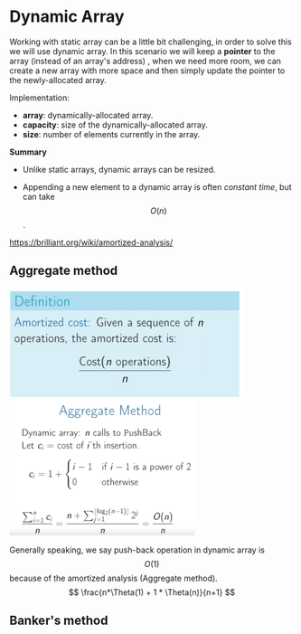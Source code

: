 # Dynamic Array

Working with static array can be a little bit challenging, in order to solve this we will use dynamic array. In this scenario we will keep a **pointer** to the array (instead of an array's address) , when we need more room, we can create a new array with more space and then simply update the pointer to the newly-allocated array.

Implementation:

* **array**: dynamically-allocated array.
* **capacity**: size of the dynamically-allocated array.
* **size**: number of elements currently in the array.

**Summary**

* Unlike static arrays, dynamic arrays can be resized.

* Appending a new element to a dynamic array is often *constant time*, but can take $$O(n)$$. 

https://brilliant.org/wiki/amortized-analysis/

## Aggregate method

<img src="assets/aggregate-01.png" style="zoom:50%"/>

<img src="assets/aggregate-02.png" style="zoom:40%"/>

Generally speaking, we say push-back operation in dynamic array is $$O(1)$$ because of the amortized analysis (Aggregate method).
$$
\frac{n*\Theta(1) + 1 * \Theta(n)}{n+1}
$$

## Banker's method
